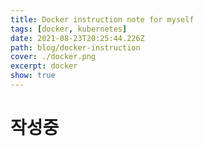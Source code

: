 ```yaml
---
title: Docker instruction note for myself
tags: [docker, kubernetes]
date: 2021-08-23T20:25:44.226Z
path: blog/docker-instruction
cover: ./docker.png
excerpt: docker
show: true
---
```


# 작성중
